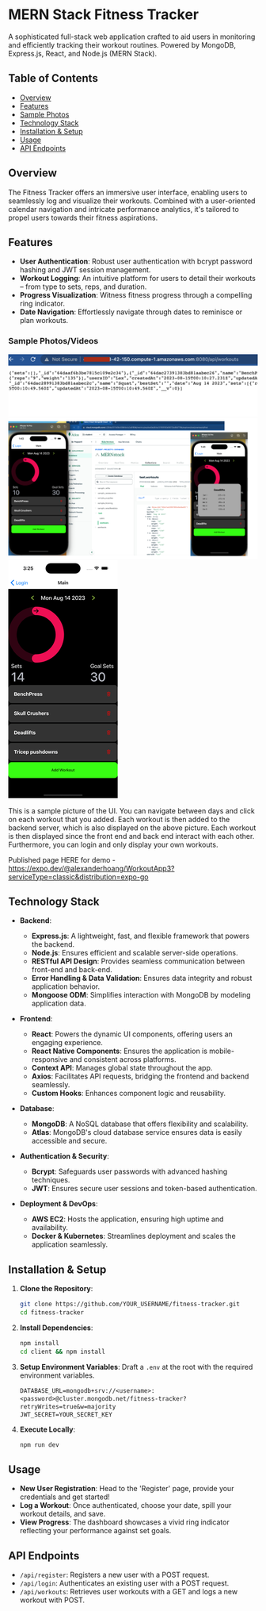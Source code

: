 # MERN Stack Fitness Tracker

A sophisticated full-stack web application crafted to aid users in monitoring and efficiently tracking their workout routines. Powered by MongoDB, Express.js, React, and Node.js (MERN Stack).

## Table of Contents

- [Overview](#overview)
- [Features](#features)
- [Sample Photos](#sample-photosvideos)
- [Technology Stack](#technology-stack)
- [Installation & Setup](#installation-&-setup)
- [Usage](#usage)
- [API Endpoints](#api-endpoints)


## Overview

The Fitness Tracker offers an immersive user interface, enabling users to seamlessly log and visualize their workouts. Combined with a user-oriented calendar navigation and intricate performance analytics, it's tailored to propel users towards their fitness aspirations.

## Features

- **User Authentication**: Robust user authentication with bcrypt password hashing and JWT session management.
- **Workout Logging**: An intuitive platform for users to detail their workouts – from type to sets, reps, and duration.
- **Progress Visualization**: Witness fitness progress through a compelling ring indicator.
- **Date Navigation**: Effortlessly navigate through dates to reminisce or plan workouts.

### Sample Photos/Videos

![](https://github.com/zandergr888/workout/blob/main/demo1.png)
![](https://github.com/zandergr888/workout/blob/main/demo5.png)
![](https://github.com/zandergr888/workout/blob/main/demogif2.gif)


This is a sample picture of the UI. You can navigate between days and click on each workout that you added. Each workout is then added to the backend server, which is also displayed on the above picture. Each workout is then displayed since the front end and back end interact with each other. Furthermore, you can login and only display your own workouts. 

Published page HERE for demo - https://expo.dev/@alexanderhoang/WorkoutApp3?serviceType=classic&distribution=expo-go



## Technology Stack

- **Backend**:
  - **Express.js**: A lightweight, fast, and flexible framework that powers the backend.
  - **Node.js**: Ensures efficient and scalable server-side operations.
  - **RESTful API Design**: Provides seamless communication between front-end and back-end.
  - **Error Handling & Data Validation**: Ensures data integrity and robust application behavior.
  - **Mongoose ODM**: Simplifies interaction with MongoDB by modeling application data.
  
- **Frontend**: 
  - **React**: Powers the dynamic UI components, offering users an engaging experience.
  - **React Native Components**: Ensures the application is mobile-responsive and consistent across platforms.
  - **Context API**: Manages global state throughout the app.
  - **Axios**: Facilitates API requests, bridging the frontend and backend seamlessly.
  - **Custom Hooks**: Enhances component logic and reusability.
  
- **Database**: 
  - **MongoDB**: A NoSQL database that offers flexibility and scalability.
  - **Atlas**: MongoDB's cloud database service ensures data is easily accessible and secure.
  
- **Authentication & Security**: 
  - **Bcrypt**: Safeguards user passwords with advanced hashing techniques.
  - **JWT**: Ensures secure user sessions and token-based authentication.
  
- **Deployment & DevOps**:
  - **AWS EC2**: Hosts the application, ensuring high uptime and availability.
  - **Docker & Kubernetes**: Streamlines deployment and scales the application seamlessly.
  
## Installation & Setup

1. **Clone the Repository**:
    ```bash
    git clone https://github.com/YOUR_USERNAME/fitness-tracker.git
    cd fitness-tracker
    ```

2. **Install Dependencies**:
    ```bash
    npm install
    cd client && npm install
    ```

3. **Setup Environment Variables**: Draft a `.env` at the root with the required environment variables.
    ```env
    DATABASE_URL=mongodb+srv://<username>:<password>@cluster.mongodb.net/fitness-tracker?retryWrites=true&w=majority
    JWT_SECRET=YOUR_SECRET_KEY
    ```

4. **Execute Locally**:
    ```bash
    npm run dev
    ```

## Usage

- **New User Registration**: Head to the 'Register' page, provide your credentials and get started!
- **Log a Workout**: Once authenticated, choose your date, spill your workout details, and save.
- **View Progress**: The dashboard showcases a vivid ring indicator reflecting your performance against set goals.

## API Endpoints

- `/api/register`: Registers a new user with a POST request.
- `/api/login`: Authenticates an existing user with a POST request.
- `/api/workouts`: Retrieves user workouts with a GET and logs a new workout with POST.



